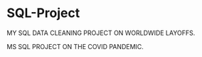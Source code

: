 # SQL-Project

MY SQL DATA CLEANING PROJECT ON WORLDWIDE LAYOFFS.

MS SQL PROJECT ON THE COVID PANDEMIC.
